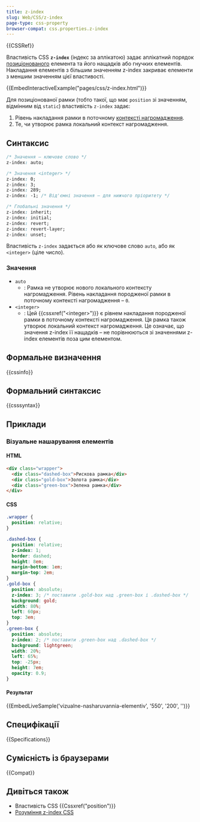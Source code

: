 ```yaml
---
title: z-index
slug: Web/CSS/z-index
page-type: css-property
browser-compat: css.properties.z-index
---
```


{{CSSRef}}

Властивість CSS **`z-index`** (індекс за аплікатою) задає аплікатний порядок [позиціонованого](/uk/docs/Web/CSS/position) елемента та його нащадків або гнучких елементів. Накладання елементів з більшим значенням z-index закриває елементи з меншим значенням цієї властивості.

{{EmbedInteractiveExample("pages/css/z-index.html")}}

Для позиціонованої рамки (тобто такої, що має `position` зі значенням, відмінним від `static`) властивість `z-index` задає:

1. Рівень накладання рамки в поточному [контексті нагромадження](/uk/docs/Web/CSS/CSS_Positioning/Understanding_z_index/The_stacking_context).
2. Те, чи утворює рамка локальний контекст нагромадження.

## Синтаксис

```css
/* Значення – ключове слово */
z-index: auto;

/* Значення <integer> */
z-index: 0;
z-index: 3;
z-index: 289;
z-index: -1; /* Від'ємні значення – для нижчого пріоритету */

/* Глобальні значення */
z-index: inherit;
z-index: initial;
z-index: revert;
z-index: revert-layer;
z-index: unset;
```

Властивість `z-index` задається або як ключове слово `auto`, або як `<integer>` (ціле число).

### Значення

- `auto`
  - : Рамка не утворює нового локального контексту нагромадження. Рівень накладання породженої рамки в поточному контексті нагромадження – `0`.
- `<integer>`
  - : Цей {{cssxref("&lt;integer&gt;")}} є рівнем накладання породженої рамки в поточному контексті нагромадження. Ця рамка також утворює локальний контекст нагромадження. Це означає, що значення z-index її нащадків – не порівнюються зі значеннями z-index елементів поза цим елементом.

## Формальне визначення

{{cssinfo}}

## Формальний синтаксис

{{csssyntax}}

## Приклади

### Візуальне нашарування елементів

#### HTML

```html
<div class="wrapper">
  <div class="dashed-box">Рискова рамка</div>
  <div class="gold-box">Золота рамка</div>
  <div class="green-box">Зелена рамка</div>
</div>
```

#### CSS

```css
.wrapper {
  position: relative;
}

.dashed-box {
  position: relative;
  z-index: 1;
  border: dashed;
  height: 8em;
  margin-bottom: 1em;
  margin-top: 2em;
}
.gold-box {
  position: absolute;
  z-index: 3; /* поставити .gold-box над .green-box і .dashed-box */
  background: gold;
  width: 80%;
  left: 60px;
  top: 3em;
}
.green-box {
  position: absolute;
  z-index: 2; /* поставити .green-box над .dashed-box */
  background: lightgreen;
  width: 20%;
  left: 65%;
  top: -25px;
  height: 7em;
  opacity: 0.9;
}
```

#### Результат

{{EmbedLiveSample('vizualne-nasharuvannia-elementiv', '550', '200', '')}}

## Специфікації

{{Specifications}}

## Сумісність із браузерами

{{Compat}}

## Дивіться також

- Властивість CSS {{Cssxref("position")}}
- [Розуміння z-index CSS](/uk/docs/Web/CSS/CSS_Positioning/Understanding_z_index)
